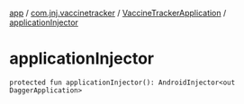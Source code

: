[app](../../index.md) / [com.jnj.vaccinetracker](../index.md) / [VaccineTrackerApplication](index.md) / [applicationInjector](./application-injector.md)

# applicationInjector

`protected fun applicationInjector(): AndroidInjector<out DaggerApplication>`
